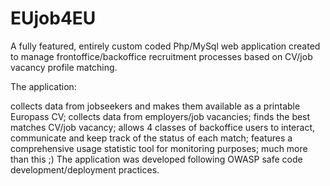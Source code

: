 EUjob4EU
========
A fully featured, entirely custom coded Php/MySql web application created to manage frontoffice/backoffice recruitment processes based on CV/job vacancy profile matching.

The application:

collects data from jobseekers and makes them available as a printable Europass CV;
collects data from employers/job vacancies;
finds the best matches CV/job vacancy;
allows 4 classes of backoffice users to interact, communicate and keep track of the status of each match;
features a comprehensive usage statistic tool for monitoring purposes;
much more than this ;)
The application was developed following OWASP safe code development/deployment practices.

